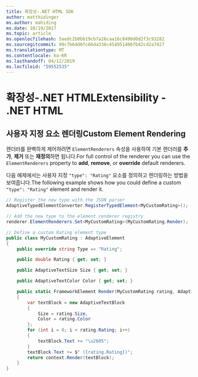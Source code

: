 ```yaml
---
title: 확장성-.NET HTML SDK
author: matthidinger
ms.author: mahiding
ms.date: 10/19/2017
ms.topic: article
ms.openlocfilehash: 5aedc2b0bb19cb7a26caa16c8490d0d2f3c93282
ms.sourcegitcommit: 99c7b64d6fc66da336c454951406fb42cd2a7427
ms.translationtype: MT
ms.contentlocale: ko-KR
ms.lasthandoff: 04/12/2019
ms.locfileid: "59552535"
---
```

# <a name="extensibility---net-html"></a><span data-ttu-id="4957d-102">확장성-.NET HTML</span><span class="sxs-lookup"><span data-stu-id="4957d-102">Extensibility - .NET HTML</span></span>

## <a name="custom-element-rendering"></a><span data-ttu-id="4957d-103">사용자 지정 요소 렌더링</span><span class="sxs-lookup"><span data-stu-id="4957d-103">Custom Element Rendering</span></span>

<span data-ttu-id="4957d-104">렌더러를 완벽하게 제어하려면 `ElementRenderers` 속성을 사용하여 기본 렌더러를 **추가**, **제거** 또는 **재정의**하면 됩니다.</span><span class="sxs-lookup"><span data-stu-id="4957d-104">For full control of the renderer you can use the `ElementRenderers` property to **add**, **remove**, or **override** default renderers.</span></span>

<span data-ttu-id="4957d-105">다음 예제에서는 사용자 지정 `"type": "Rating"` 요소를 정의하고 렌더링하는 방법을 보여줍니다.</span><span class="sxs-lookup"><span data-stu-id="4957d-105">The following example shows how you could define a custom `"type": "Rating"` element and render it.</span></span>

```csharp
// Register the new type with the JSON parser
AdaptiveTypedElementConverter.RegisterTypedElement<MyCustomRating>();

// Add the new type to the element renderer registry
renderer.ElementRenderers.Set<MyCustomRating>(MyCustomRating.Render);

// Define a custom Rating element type
public class MyCustomRating : AdaptiveElement
{
    public override string Type => "Rating";

    public double Rating { get; set; }

    public AdaptiveTextSize Size { get; set; }

    public AdaptiveTextColor Color { get; set; }

    public static FrameworkElement Render(MyCustomRating rating, AdaptiveRenderContext context)
    {
        var textBlock = new AdaptiveTextBlock
        {
            Size = rating.Size,
            Color = rating.Color
        };
        for (int i = 0; i < rating.Rating; i++)
        {
            textBlock.Text += "\u2605";
        }
        textBlock.Text += $" ({rating.Rating})";
        return context.Render(textBlock);
    }
}
```
